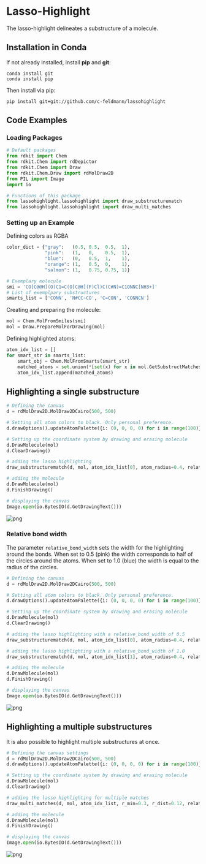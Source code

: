 # Lasso-Highlight
The lasso-highlight delineates a substructure of a molecule.

## Installation in Conda
If not already installed, install **pip** and **git**:  
```
conda install git
conda install pip
```
Then install via pip:
```
pip install git+git://github.com/c-feldmann/lassohighlight
```
## Code Examples
### Loading Packages


```python
# Default packages
from rdkit import Chem
from rdkit.Chem import rdDepictor
from rdkit.Chem import Draw
from rdkit.Chem.Draw import rdMolDraw2D
from PIL import Image
import io
```


```python
# Functions of this package
from lassohighlight.lassohighlight import draw_substructurematch
from lassohighlight.lassohighlight import draw_multi_matches
```

### Setting up an Example
Defining colors as RGBA


```python
color_dict = {"gray":   (0.5, 0.5,  0.5,  1), 
              "pink":   (1,   0,    0.5,  1),
              "blue":   (0,   0.5,  1,    1), 
              "orange": (1,   0.5,  0,    1),
              "salmon": (1,   0.75, 0.75, 1)}
```


```python
# Exemplary molecule
smi = 'CO[C@@H](O)C1=C(O[C@H](F)Cl)C(C#N)=C1ONNC[NH3+]'
# List of exemplpary substructures
smarts_list = ['CONN', 'N#CC~CO', 'C=CON', 'CONNCN']
```

Creating and preparing the molecule:


```python
mol = Chem.MolFromSmiles(smi)
mol = Draw.PrepareMolForDrawing(mol)
```

Defining highlighted atoms:


```python
atom_idx_list = []
for smart_str in smarts_list:
    smart_obj = Chem.MolFromSmarts(smart_str)
    matched_atoms = set.union(*[set(x) for x in mol.GetSubstructMatches(smart_obj)])
    atom_idx_list.append(matched_atoms)
```

## Highlighting a single substructure


```python
# Defining the canvas
d = rdMolDraw2D.MolDraw2DCairo(500, 500)

# Setting all atom colors to black. Only personal preference.
d.drawOptions().updateAtomPalette({i: (0, 0, 0, 0) for i in range(100)}) # Setting atom color to black

# Setting up the coordinate system by drawing and erasing molecule
d.DrawMolecule(mol)
d.ClearDrawing()

# adding the lasso highlighting
draw_substructurematch(d, mol, atom_idx_list[0], atom_radius=0.4, relative_bond_width=0.5, color=color_dict["pink"])

# adding the molecule
d.DrawMolecule(mol)
d.FinishDrawing()

# displaying the canvas
Image.open(io.BytesIO(d.GetDrawingText()))
```




![png](figures/output_11_0.png)



### Relative bond width
The parameter `relative_bond_width` sets the width for the highlighting around the bonds. When set to 0.5 (pink) the width corresponds to half of the circles around the atoms. When set to 1.0 (blue) the width is equal to the radius of the circles. 


```python
# Defining the canvas
d = rdMolDraw2D.MolDraw2DCairo(500, 500)

# Setting all atom colors to black. Only personal preference.
d.drawOptions().updateAtomPalette({i: (0, 0, 0, 0) for i in range(100)}) # Setting atom color to black

# Setting up the coordinate system by drawing and erasing molecule
d.DrawMolecule(mol)
d.ClearDrawing()

# adding the lasso highlighting with a relative_bond_width of 0.5
draw_substructurematch(d, mol, atom_idx_list[0], atom_radius=0.4, relative_bond_width=0.5, color=color_dict["pink"])

# adding the lasso highlighting with a relative_bond_width of 1.0
draw_substructurematch(d, mol, atom_idx_list[1], atom_radius=0.4, relative_bond_width=1, color=color_dict["blue"])

# adding the molecule
d.DrawMolecule(mol)
d.FinishDrawing()

# displaying the canvas
Image.open(io.BytesIO(d.GetDrawingText()))
```




![png](figures/output_13_0.png)



## Highlighting a multiple substructures
It is also possible to highlight multiple substructures at once.


```python
# Defining the canvas settings
d = rdMolDraw2D.MolDraw2DCairo(500, 500)
d.drawOptions().updateAtomPalette({i: (0, 0, 0, 0) for i in range(100)}) # Setting atom color to black

# Setting up the coordinate system by drawing and erasing molecule
d.DrawMolecule(mol)
d.ClearDrawing()

# adding the lasso highlighting for multiple matches
draw_multi_matches(d, mol, atom_idx_list, r_min=0.3, r_dist=0.12, relative_bond_width=0.5, color_list=color_dict.values(), line_width=2)

# adding the molecule
d.DrawMolecule(mol)
d.FinishDrawing()

# displaying the canvas
Image.open(io.BytesIO(d.GetDrawingText()))
```




![png](figures/output_15_0.png)



## 

